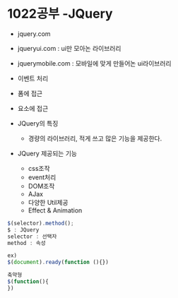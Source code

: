 # 1022공부 -JQuery

- jquery.com
- jqueryui.com  :  ui만 모아논 라이브러리
- jquerymobile.com : 모바일에 맞게 만들어논 ui라이브러리



- 이벤트 처리
- 폼에 접근
- 요소에 접근



- JQuery의 특징

  - 경량의 라이브러리, 적게 쓰고 많은 기능을 제공한다.

- JQuery 제공되는 기능

  - css조작
  - event처리
  - DOM조작
  - AJax
  - 다양한 Util제공
  - Effect & Animation





```javascript
$(selector).method();
$ : JQuery
selector : 선택자
method : 속성

ex)
$(document).ready(function (){})

축약형
$(function(){
})
```

